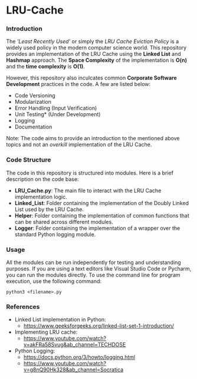 # LRU-Cache

### Introduction
The <i>'Least Recently Used'</i> or simply the <i>LRU Cache Eviction Policy</i> is a widely used policy in the modern computer science world.
This repository provides an implementation of the LRU Cache using the <b>Linked List</b> and <b>Hashmap</b> approach. The <b>Space Complexity</b> 
of the implementation is <b>O(n)</b> and the <b>time complexity</b> is <b>O(1)</b>.<br />

However, this repository also inculcates common <b>Corporate Software Development</b> practices in the code. A few are listed below:
- Code Versioning
- Modularization
- Error Handling (Input Verification)
- Unit Testing* (Under Development)
- Logging
- Documentation

Note: The code aims to provide an introduction to the mentioned above topics and not an <i>overkill</i> implementation of the LRU Cache.

### Code Structure
The code in this repository is structured into modules. Here is a brief description on the code base:
- <b>LRU_Cache.py</b>: The main file to interact with the LRU Cache implementation logic.
- <b>Linked_List</b>: Folder containing the implementation of the Doubly Linked List used by the LRU Cache.
- <b>Helper</b>: Folder containing the implementation of common functions that can be shared across different modules.
- <b>Logger</b>: Folder containing the implementation of a wrapper over the standard Python logging module.

### Usage
All the modules can be run independently for testing and understanding purposes. If you are 
using a text editors like Visual Studio Code or Pycharm, you can run the modules directly. To use the command line 
for program execution, use the following command:

```python3 <filename>.py```

### References
- Linked List implementation in Python:
  - https://www.geeksforgeeks.org/linked-list-set-1-introduction/
- Implementing LRU cache:
  - https://www.youtube.com/watch?v=akFRa58Svug&ab_channel=TECHDOSE
- Python Logging:
  - https://docs.python.org/3/howto/logging.html
  - https://www.youtube.com/watch?v=g8nQ90Hk328&ab_channel=Socratica